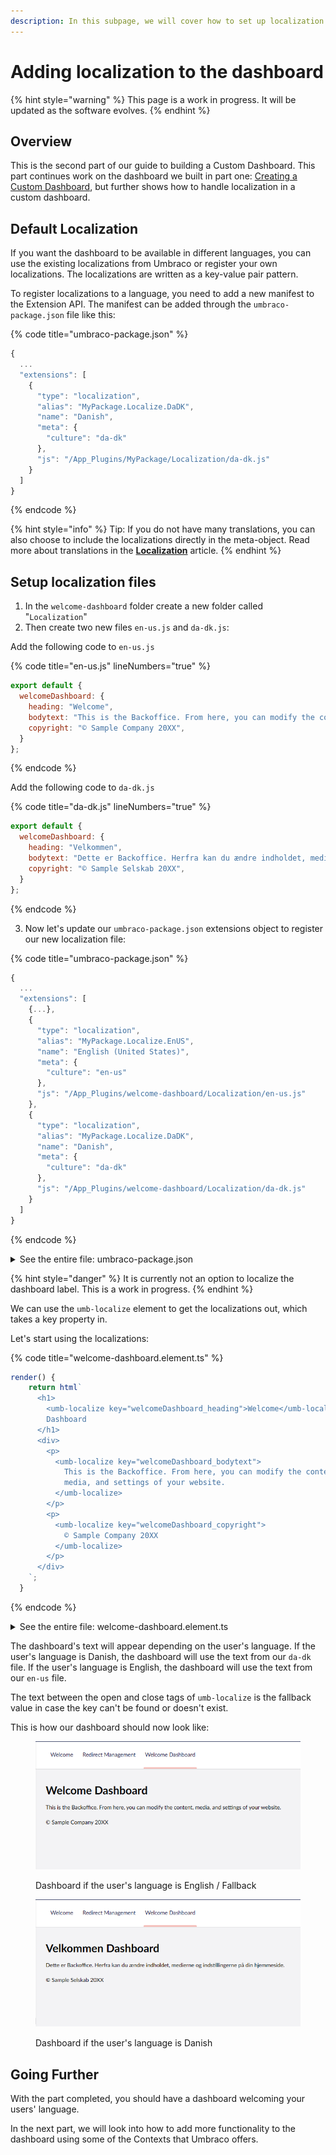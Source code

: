 ```yaml
---
description: In this subpage, we will cover how to set up localization for your dashboard.
---
```


# Adding localization to the dashboard

{% hint style="warning" %}
This page is a work in progress. It will be updated as the software evolves.
{% endhint %}

## Overview

This is the second part of our guide to building a Custom Dashboard. This part continues work on the dashboard we built in part one: [Creating a Custom Dashboard](../creating-a-custom-dashboard.md), but further shows how to handle localization in a custom dashboard.

## Default Localization

If you want the dashboard to be available in different languages, you can use the existing localizations from Umbraco or register your own localizations. The localizations are written as a key-value pair pattern.

To register localizations to a language, you need to add a new manifest to the Extension API. The manifest can be added through the `umbraco-package.json` file like this:

{% code title="umbraco-package.json" %}
```typescript
{
  ...
  "extensions": [
    {
      "type": "localization",
      "alias": "MyPackage.Localize.DaDK",
      "name": "Danish",
      "meta": {
        "culture": "da-dk"
      },
      "js": "/App_Plugins/MyPackage/Localization/da-dk.js"
    }
  ]
}
```
{% endcode %}

{% hint style="info" %}
Tip: If you do not have many translations, you can also choose to include the localizations directly in the meta-object. Read more about translations in the [**Localization**](../../extending/localization/) article.
{% endhint %}

## Setup localization files

1. In the `welcome-dashboard` folder create a new folder called "`Localization`"
2. Then create two new files `en-us.js` and `da-dk.js`:

Add the following code to `en-us.js`

{% code title="en-us.js" lineNumbers="true" %}
```javascript
export default {
  welcomeDashboard: {
    heading: "Welcome",
    bodytext: "This is the Backoffice. From here, you can modify the content, media, and settings of your website.",
    copyright: "© Sample Company 20XX",
  }
};
```
{% endcode %}

Add the following code to `da-dk.js`

{% code title="da-dk.js" lineNumbers="true" %}
```javascript
export default {
  welcomeDashboard: {
    heading: "Velkommen",
    bodytext: "Dette er Backoffice. Herfra kan du ændre indholdet, medierne og indstillingerne på din hjemmeside.",
    copyright: "© Sample Selskab 20XX",
  }
};
```
{% endcode %}

3. Now let's update our `umbraco-package.json` extensions object to register our new localization file:

{% code title="umbraco-package.json" %}
```typescript
{
  ...
  "extensions": [
    {...},
    {
      "type": "localization",
      "alias": "MyPackage.Localize.EnUS",
      "name": "English (United States)",
      "meta": {
        "culture": "en-us"
      },
      "js": "/App_Plugins/welcome-dashboard/Localization/en-us.js"
    },
    {
      "type": "localization",
      "alias": "MyPackage.Localize.DaDK",
      "name": "Danish",
      "meta": {
        "culture": "da-dk"
      },
      "js": "/App_Plugins/welcome-dashboard/Localization/da-dk.js"
    }
  ]
}
```
{% endcode %}

<details>

<summary>See the entire file: umbraco-package.json</summary>

{% code title="umbraco-package.json" lineNumbers="true" %}
```json
{
  "$schema": "../../umbraco-package-schema.json",
  "name": "My.WelcomePackage",
  "version": "0.1.0",
  "extensions": [
    {
      "type": "dashboard",
      "alias": "my.welcome.dashboard",
      "name": "My Welcome Dashboard",
      "js": "/App_Plugins/welcome-dashboard/dist/welcome-dashboard.js",
      "elementName": "my-welcome-dashboard",
      "weight": -1,
      "meta": {
        "label": "Welcome Dashboard",
        "pathname": "welcome-dashboard"
      },
      "conditions": [
        {
          "alias": "Umb.Condition.SectionAlias",
          "match": "Umb.Section.Content"
        }
      ]
    },
    {
      "type": "localization",
      "alias": "MyPackage.Localize.EnUS",
      "name": "English (United States)",
      "meta": {
        "culture": "en-us"
      },
      "js": "/App_Plugins/welcome-dashboard/Localization/en-us.js"
    },
    {
      "type": "localization",
      "alias": "MyPackage.Localize.DaDK",
      "name": "Danish",
      "meta": {
        "culture": "da-dk"
      },
      "js": "/App_Plugins/welcome-dashboard/Localization/da-dk.js"
    }
  ]
}
```
{% endcode %}

</details>

{% hint style="danger" %}
It is currently not an option to localize the dashboard label. This is a work in progress.
{% endhint %}

We can use the `umb-localize` element to get the localizations out, which takes a key property in.

Let's start using the localizations:

{% code title="welcome-dashboard.element.ts" %}
```typescript
render() {
    return html`
      <h1>
        <umb-localize key="welcomeDashboard_heading">Welcome</umb-localize>
        Dashboard
      </h1>
      <div>
        <p>
          <umb-localize key="welcomeDashboard_bodytext">
            This is the Backoffice. From here, you can modify the content,
            media, and settings of your website.
          </umb-localize>
        </p>
        <p>
          <umb-localize key="welcomeDashboard_copyright">
            © Sample Company 20XX
          </umb-localize>
        </p>
      </div>
    `;
  }
```
{% endcode %}

<details>

<summary>See the entire file: welcome-dashboard.element.ts</summary>

{% code title="welcome-dashboard.element.ts" lineNumbers="true" %}
```typescript
import { LitElement, css, html } from "lit";
import { customElement } from "@umbraco-cms/backoffice/external/lit";
import { UmbElementMixin } from "@umbraco-cms/backoffice/element-api";

@customElement("my-welcome-dashboard")
export class MyWelcomeDashboardElement extends UmbElementMixin(LitElement) {

  render() {
    return html`
      <h1>
        <umb-localize key="welcomeDashboard_heading">Welcome</umb-localize>
        Dashboard
      </h1>
      <div>
        <p>
          <umb-localize key="welcomeDashboard_bodytext">
            This is the Backoffice. From here, you can modify the content,
            media, and settings of your website.
          </umb-localize>
        </p>
        <p>
          <umb-localize key="welcomeDashboard_copyright">
            © Sample Company 20XX
          </umb-localize>
        </p>
      </div>
    `;
  }

  static styles = [
    css`
      :host {
        display: block;
        padding: 24px;
      }
    `,
  ];
}

declare global {
  interface HTMLElementTagNameMap {
    "my-welcome-dashboard": MyWelcomeDashboardElement;
  }
}
```
{% endcode %}

</details>

The dashboard's text will appear depending on the user's language. If the user's language is Danish, the dashboard will use the text from our `da-dk` file. If the user's language is English, the dashboard will use the text from our `en-us` file.

The text between the open and close tags of `umb-localize` is the fallback value in case the key can't be found or doesn't exist.

This is how our dashboard should now look like:

<div>

<figure><img src="../../.gitbook/assets/welcome-eng.png" alt=""><figcaption><p>Dashboard if the user's language is English / Fallback</p></figcaption></figure>

 

<figure><img src="../../.gitbook/assets/welcome-da.png" alt=""><figcaption><p>Dashboard if the user's language is Danish</p></figcaption></figure>

</div>

## Going Further

With the part completed, you should have a dashboard welcoming your users' language.

In the next part, we will look into how to add more functionality to the dashboard using some of the Contexts that Umbraco offers.
